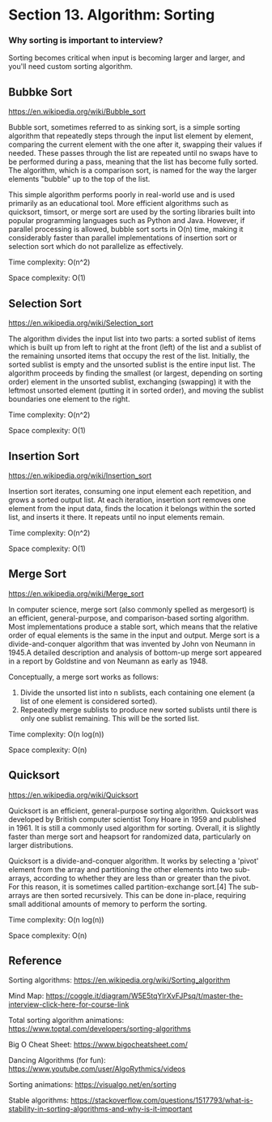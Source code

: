 # Section 13. Algorithm: Sorting

### Why sorting is important to interview?
Sorting becomes critical when input is becoming larger and larger, and you'll need custom sorting algorithm.

## Bubbke Sort
https://en.wikipedia.org/wiki/Bubble_sort

Bubble sort, sometimes referred to as sinking sort, is a simple sorting algorithm that repeatedly steps through the input list element by element, comparing the current element with the one after it, swapping their values if needed. These passes through the list are repeated until no swaps have to be performed during a pass, meaning that the list has become fully sorted. The algorithm, which is a comparison sort, is named for the way the larger elements "bubble" up to the top of the list.

This simple algorithm performs poorly in real-world use and is used primarily as an educational tool. More efficient algorithms such as quicksort, timsort, or merge sort are used by the sorting libraries built into popular programming languages such as Python and Java. However, if parallel processing is allowed, bubble sort sorts in O(n) time, making it considerably faster than parallel implementations of insertion sort or selection sort which do not parallelize as effectively.

Time complexity: O(n^2)

Space complexity: O(1)

## Selection Sort
https://en.wikipedia.org/wiki/Selection_sort

The algorithm divides the input list into two parts: a sorted sublist of items which is built up from left to right at the front (left) of the list and a sublist of the remaining unsorted items that occupy the rest of the list. Initially, the sorted sublist is empty and the unsorted sublist is the entire input list. The algorithm proceeds by finding the smallest (or largest, depending on sorting order) element in the unsorted sublist, exchanging (swapping) it with the leftmost unsorted element (putting it in sorted order), and moving the sublist boundaries one element to the right.

Time complexity: O(n^2)

Space complexity: O(1)

## Insertion Sort
https://en.wikipedia.org/wiki/Insertion_sort

Insertion sort iterates, consuming one input element each repetition, and grows a sorted output list. At each iteration, insertion sort removes one element from the input data, finds the location it belongs within the sorted list, and inserts it there. It repeats until no input elements remain.

Time complexity: O(n^2)

Space complexity: O(1)

## Merge Sort
https://en.wikipedia.org/wiki/Merge_sort

In computer science, merge sort (also commonly spelled as mergesort) is an efficient, general-purpose, and comparison-based sorting algorithm. Most implementations produce a stable sort, which means that the relative order of equal elements is the same in the input and output. Merge sort is a divide-and-conquer algorithm that was invented by John von Neumann in 1945.A detailed description and analysis of bottom-up merge sort appeared in a report by Goldstine and von Neumann as early as 1948.

Conceptually, a merge sort works as follows:
1. Divide the unsorted list into n sublists, each containing one element (a list of one element is considered sorted).
2. Repeatedly merge sublists to produce new sorted sublists until there is only one sublist remaining. This will be the sorted list.

Time complexity: O(n log(n))

Space complexity: O(n)

## Quicksort
https://en.wikipedia.org/wiki/Quicksort

Quicksort is an efficient, general-purpose sorting algorithm. Quicksort was developed by British computer scientist Tony Hoare in 1959 and published in 1961. It is still a commonly used algorithm for sorting. Overall, it is slightly faster than merge sort and heapsort for randomized data, particularly on larger distributions.

Quicksort is a divide-and-conquer algorithm. It works by selecting a 'pivot' element from the array and partitioning the other elements into two sub-arrays, according to whether they are less than or greater than the pivot. For this reason, it is sometimes called partition-exchange sort.[4] The sub-arrays are then sorted recursively. This can be done in-place, requiring small additional amounts of memory to perform the sorting.

Time complexity: O(n log(n))

Space complexity: O(n)

## Reference
Sorting algorithms: https://en.wikipedia.org/wiki/Sorting_algorithm

Mind Map: https://coggle.it/diagram/W5E5tqYlrXvFJPsq/t/master-the-interview-click-here-for-course-link

Total sorting algorithm animations: https://www.toptal.com/developers/sorting-algorithms

Big O Cheat Sheet: https://www.bigocheatsheet.com/

Dancing Algorithms (for fun): https://www.youtube.com/user/AlgoRythmics/videos

Sorting animations: https://visualgo.net/en/sorting

Stable algorithms: https://stackoverflow.com/questions/1517793/what-is-stability-in-sorting-algorithms-and-why-is-it-important